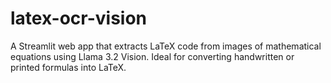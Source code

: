 # latex-ocr-vision
A Streamlit web app that extracts LaTeX code from images of mathematical equations using Llama 3.2 Vision. Ideal for converting handwritten or printed formulas into LaTeX.
